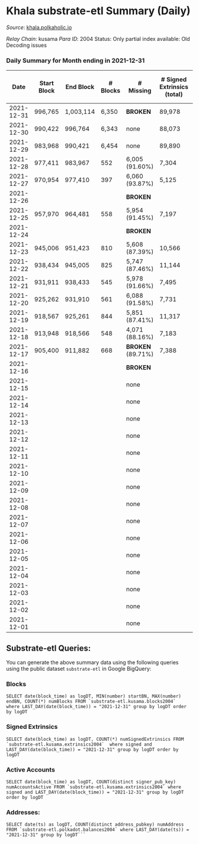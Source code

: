 # Khala substrate-etl Summary (Daily)

_Source_: [khala.polkaholic.io](https://khala.polkaholic.io)

*Relay Chain*: kusama
*Para ID*: 2004
Status: Only partial index available: Old Decoding issues


### Daily Summary for Month ending in 2021-12-31


| Date | Start Block | End Block | # Blocks | # Missing | # Signed Extrinsics (total) | # Active Accounts | # Addresses with Balances | # Events | # Transfers | # XCM Transfers In | # XCM Transfers Out |
| ---- | ----------- | --------- | -------- | --------- | --------------------------- | ----------------- | ------------------------- | -------- | ----------- | ------------------ | ------------------- |
| 2021-12-31 | 996,765 | 1,003,114 | 6,350 |  **BROKEN**  | 89,978 | 1,308 | 13,764 | 946,050 | 142 ($121,000) |   |   |
| 2021-12-30 | 990,422 | 996,764 | 6,343 | none  | 88,073 | 1,297 | 13,763 | 926,617 | 102 ($460,007) |   |   |
| 2021-12-29 | 983,968 | 990,421 | 6,454 | none  | 89,890 | 1,321 | 13,760 | 941,895 | 112 ($84,607.90) |   |   |
| 2021-12-28 | 977,411 | 983,967 | 552 | 6,005 (91.60%) | 7,304 | 700 | 13,748 | 76,336 | 7 ($3,804.67) |   |   |
| 2021-12-27 | 970,954 | 977,410 | 397 | 6,060 (93.87%) | 5,125 | 557 | 13,744 | 53,436 | 14 ($41.54) |   |   |
| 2021-12-26 |  |  |  |  **BROKEN**  |  |  |  |  |   |   |   |
| 2021-12-25 | 957,970 | 964,481 | 558 | 5,954 (91.45%) | 7,197 | 691 | 13,755 | 75,310 | 26 ($825.68) |   |   |
| 2021-12-24 |  |  |  |  **BROKEN**  |  |  |  |  |   |   |   |
| 2021-12-23 | 945,006 | 951,423 | 810 | 5,608 (87.39%) | 10,566 | 876 | 13,745 | 107,858 | 18 ($199.75) |   |   |
| 2021-12-22 | 938,434 | 945,005 | 825 | 5,747 (87.46%) | 11,144 | 1,034 | 13,741 | 115,469 | 69 ($54.49) |   |   |
| 2021-12-21 | 931,911 | 938,433 | 545 | 5,978 (91.66%) | 7,495 | 820 | 13,739 | 78,041 | 48 ($4,140.68) |   |   |
| 2021-12-20 | 925,262 | 931,910 | 561 | 6,088 (91.58%) | 7,731 | 801 | 13,732 | 80,095 | 36 ($1,336.30) |   |   |
| 2021-12-19 | 918,567 | 925,261 | 844 | 5,851 (87.41%) | 11,317 | 851 | 13,730 | 117,788 | 45 ($88.72) |   |   |
| 2021-12-18 | 913,948 | 918,566 | 548 | 4,071 (88.16%) | 7,183 | 634 | 13,724 | 73,772 | 61 ($384.13) |   |   |
| 2021-12-17 | 905,400 | 911,882 | 668 |  **BROKEN** (89.71%) | 7,388 | 265 | 13,723 | 79,737 | 14 ($1,178.84) |   |   |
| 2021-12-16 |  |  |  |  **BROKEN**  |  |  |  |  |   |   |   |
| 2021-12-15 |  |  |  | none  |  |  |  |  |   |   |   |
| 2021-12-14 |  |  |  | none  |  |  |  |  |   |   |   |
| 2021-12-13 |  |  |  | none  |  |  |  |  |   |   |   |
| 2021-12-12 |  |  |  | none  |  |  |  |  |   |   |   |
| 2021-12-11 |  |  |  | none  |  |  |  |  |   |   |   |
| 2021-12-10 |  |  |  | none  |  |  |  |  |   |   |   |
| 2021-12-09 |  |  |  | none  |  |  |  |  |   |   |   |
| 2021-12-08 |  |  |  | none  |  |  |  |  |   |   |   |
| 2021-12-07 |  |  |  | none  |  |  |  |  |   |   |   |
| 2021-12-06 |  |  |  | none  |  |  |  |  |   |   |   |
| 2021-12-05 |  |  |  | none  |  |  |  |  |   |   |   |
| 2021-12-04 |  |  |  | none  |  |  |  |  |   |   |   |
| 2021-12-03 |  |  |  | none  |  |  |  |  |   |   |   |
| 2021-12-02 |  |  |  | none  |  |  |  |  |   |   |   |
| 2021-12-01 |  |  |  | none  |  |  |  |  |   |   |   |

## Substrate-etl Queries:
You can generate the above summary data using the following queries using the public dataset `substrate-etl` in Google BigQuery:


### Blocks
```
SELECT date(block_time) as logDT, MIN(number) startBN, MAX(number) endBN, COUNT(*) numBlocks FROM `substrate-etl.kusama.blocks2004`  where LAST_DAY(date(block_time)) = "2021-12-31" group by logDT order by logDT
```


### Signed Extrinsics
```
SELECT date(block_time) as logDT, COUNT(*) numSignedExtrinsics FROM `substrate-etl.kusama.extrinsics2004`  where signed and LAST_DAY(date(block_time)) = "2021-12-31" group by logDT order by logDT
```


### Active Accounts
```
SELECT date(block_time) as logDT, COUNT(distinct signer_pub_key) numAccountsActive FROM `substrate-etl.kusama.extrinsics2004` where signed and LAST_DAY(date(block_time)) = "2021-12-31" group by logDT order by logDT
```


### Addresses:
```
SELECT date(ts) as logDT, COUNT(distinct address_pubkey) numAddress FROM `substrate-etl.polkadot.balances2004` where LAST_DAY(date(ts)) = "2021-12-31" group by logDT```

